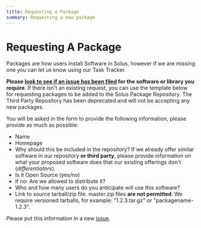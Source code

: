```yaml
---
title: Requesting a Package
summary: Requesting a new package
---
```


# Requesting A Package

Packages are how users install Software in Solus, however if we are missing one you can let us know using our Task Tracker.

**Please [look to see if an issue has been filed](https://github.com/getsolus/packages/issues?q=label%3A%22Package+Request%22) for the software or library you require**. If there isn't an existing request, you can use the template below for requesting packages to be added to the Solus Package Repository. The Third Party Repository has been deprecated and will not be accepting any new packages.

You will be asked in the form to provide the following information, please provide as much as possible:

- Name
- Homepage
- Why should this be included in the repository? If we already offer similar software in our repository **or third party**, please provide information on what your proposed software does that our existing offerings don't (_differentiators_).
- Is it Open Source (yes/no)
- If no: Are we allowed to distribute it?
- Who and how many users do you anticipate will use this software?
- Link to source tarball/zip file. master.zip files **are not permitted**. We require versioned tarballs, for example: "1.2.3.tar.gz" or "packagename-1.2.3".

Please put this information in a new [issue](https://github.com/getsolus/packages/issues/new?assignees=&labels=Package+Request%2CPriority%3A+Wishlist&projects=&template=request-new-package.yml&title=What%27s+the+package+name%3F).

